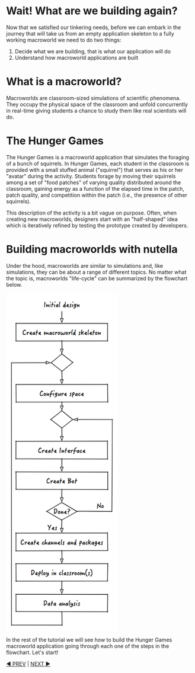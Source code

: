 # Wait! What are we building again?

Now that we satisfied our tinkering needs, before we can embark in the journey that will take us from an empty application skeleton to a fully working macroworld we need to do two things:

1. Decide what we are building, that is what our application will do
2. Understand how macroworld applications are built 


# What is a macroworld?
Macroworlds are classroom-sized simulations of scientific phenomena. They occupy the physical space of the classroom and unfold concurrently in real-time giving students a chance to study them like real scientists will do.

# The Hunger Games
The Hunger Games is a macroworld application that simulates the foraging of a bunch of squirrels. In Hunger Games, each student in the classroom is provided with a small stuffed animal ("squirrel") that serves as his or her "avatar" during the activity. Students forage by moving their squirrels among a set of "food patches" of varying quality distributed around the classroom, gaining energy as a function of the elapsed time in the patch, patch quality, and competition within the patch (i.e., the presence of other squirrels). 

This description of the activity is a bit vague on purpose. Often, when creating new macroworlds, designers start with an "half-shaped" idea which is iteratively refined by testing the prototype created by developers.

# Building macroworlds with nutella
Under the hood, macroworlds are similar to simulations and, like simulations, they can be about a range of different topics. No matter what the topic is, macroworlds "life-cycle" can be summarized by the flowchart below.

<img src="images/dev_process.png" width="300">

In the rest of the tutorial we will see how to build the Hunger Games macroworld application going through each one of the steps in the flowchart. Let's start!

[:arrow_backward: PREV](tutorial_1.md) | [NEXT :arrow_forward:](tutorial_3.md)

